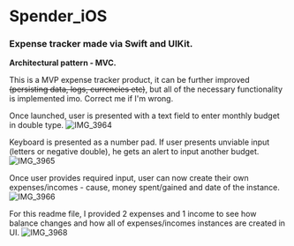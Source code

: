 # Spender_iOS
### Expense tracker made via Swift and UIKit.

**Architectural pattern - MVC.**

This is a MVP expense tracker product, it can be further improved ~~(persisting data, logs, currencies etc)~~, but all of the necessary functionality is implemented imo. Correct me if I'm wrong.

Once launched, user is presented with a text field to enter monthly budget in double type.
![IMG_3964](https://github.com/pineaapplepower/Spender_iOS/assets/62383010/990387e8-20e3-4fb4-a51b-ec32ddcb2740)

Keyboard is presented as a number pad. If user presents unviable input (letters or negative double), he gets an alert to input another budget.
![IMG_3965](https://github.com/pineaapplepower/Spender_iOS/assets/62383010/e188f60b-230e-4dee-b1cc-7cb34e1b4d30)

Once user provides required input, user can now create their own expenses/incomes - cause, money spent/gained and date of the instance.
![IMG_3966](https://github.com/pineaapplepower/Spender_iOS/assets/62383010/02da3438-fb97-4b5b-9fb5-4761a87464b1)

For this readme file, I provided 2 expenses and 1 income to see how balance changes and how all of expenses/incomes instances are created in UI.
![IMG_3968](https://github.com/pineaapplepower/Spender_iOS/assets/62383010/b5018951-12b2-4a55-9742-81de91b5a870)
